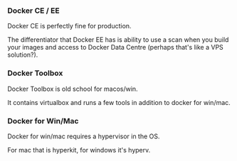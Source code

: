 ### Docker CE / EE
Docker CE is perfectly fine for production.

The differentiator that Docker EE has is ability to use a scan when you build your images and access to Docker Data Centre (perhaps that's like a VPS solution?).

### Docker Toolbox
Docker Toolbox is old school for macos/win.

It contains virtualbox and runs a few tools in addition to docker for win/mac.

### Docker for Win/Mac
Docker for win/mac requires a hypervisor in the OS.

For mac that is hyperkit, for windows it's hyperv.

